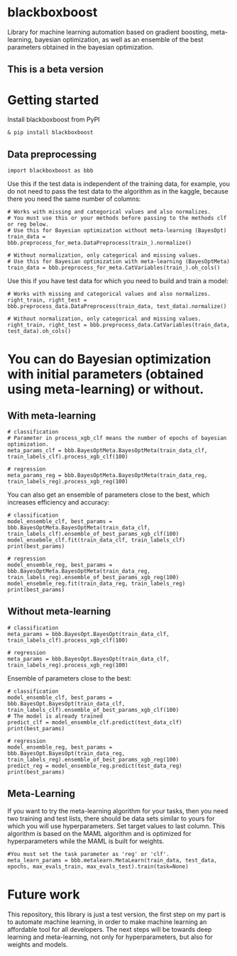 blackboxboost
===============

Library for machine learning automation based on gradient boosting, meta-learning, 
bayesian optimization, as well as an ensemble of the best parameters obtained in the bayesian optimization.

This is a beta version
---------------------

Getting started
===============

Install blackboxboost from PyPI
```
& pip install blackboxboost
```
Data preprocessing
------------------
```
import blackboxboost as bbb
```
Use this if the test data is independent of the training data, for example, you do not need to pass the 
test data to the algorithm as in the kaggle, because there you need the same number of columns:
```
# Works with missing and categorical values and also normalizes.
# You must use this or your methods before passing to the methods clf or reg below.
# Use this for Bayesian optimization without meta-learning (BayesOpt)
train_data = bbb.preprocess_for_meta.DataPreprocess(train_).normalize()

# Without normalization, only categorical and missing values.
# Use this for Bayesian optimization with meta-learning (BayesOptMeta)
train_data = bbb.preprocess_for_meta.CatVariables(train_).oh_cols()
```
Use this if you have test data for which you need to build and train a model:
```
# Works with missing and categorical values and also normalizes.
right_train, right_test = bbb.preprocess_data.DataPreprocess(train_data, test_data).normalize()

# Without normalization, only categorical and missing values.
right_train, right_test = bbb.preprocess_data.CatVariables(train_data, test_data).oh_cols()
```
You can do Bayesian optimization with initial parameters (obtained using meta-learning) or without.
======================
With meta-learning
------------------
```
# classification
# Parameter in process_xgb_clf means the number of epochs of bayesian optimization.
meta_params_clf = bbb.BayesOptMeta.BayesOptMeta(train_data_clf, train_labels_clf).process_xgb_clf(100)

# regression
meta_params_reg = bbb.BayesOptMeta.BayesOptMeta(train_data_reg, train_labels_reg).process_xgb_reg(100)
```

You can also get an ensemble of parameters close to the best, which increases efficiency and accuracy:
```
# classification
model_ensemble_clf, best_params = bbb.BayesOptMeta.BayesOptMeta(train_data_clf, train_labels_clf).ensemble_of_best_params_xgb_clf(100)
model_ensebmle_clf.fit(train_data_clf, train_labels_clf)
print(best_params)

# regression
model_ensemble_reg, best_params = bbb.BayesOptMeta.BayesOptMeta(train_data_reg, train_labels_reg).ensemble_of_best_params_xgb_reg(100)
model_ensebmle_reg.fit(train_data_reg, train_labels_reg)
print(best_params)
```
Without meta-learning
---------------------

```
# classification
meta_params = bbb.BayesOpt.BayesOpt(train_data_clf, train_labels_clf).process_xgb_clf(100)

# regression
meta_params = bbb.BayesOpt.BayesOpt(train_data_clf, train_labels_reg).process_xgb_reg(100)
```
Ensemble of parameters close to the best:
```
# classification
model_ensemble_clf, best_params = bbb.BayesOpt.BayesOpt(train_data_clf, train_labels_clf).ensemble_of_best_params_xgb_clf(100)
# The model is already trained
predict_clf = model_ensemble_clf.predict(test_data_clf)
print(best_params)

# regression
model_ensemble_reg, best_params = bbb.BayesOpt.BayesOpt(train_data_reg, train_labels_reg).ensemble_of_best_params_xgb_reg(100)
predict_reg = model_ensemble_reg.predict(test_data_reg)
print(best_params)
```
Meta-Learning
-------------
If you want to try the meta-learning algorithm for your tasks, then you need two training and test lists, there should be data sets similar to yours for which you will use hyperparameters. Set target values to last column.
This algorithm is based on the MAML algorithm and is optimized for hyperparameters while the MAML is built for weights.
```
#You must set the task parameter as 'reg' or 'clf'.
meta_learn_params = bbb.metalearn.MetaLearn(train_data, test_data, epochs, max_evals_train, max_evals_test).train(task=None)
```
Future work
===========
This repository, this library is just a test version, the first step on my part is to automate machine learning, in order to make machine learning an affordable tool for all developers.
The next steps will be towards deep learning and meta-learning, not only for hyperparameters, but also for weights and models.
